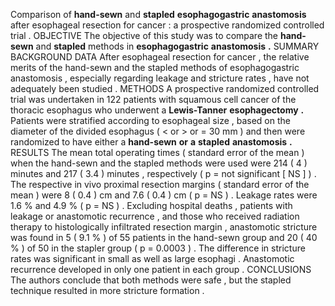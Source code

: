 Comparison of **hand-sewn** and **stapled** **esophagogastric** **anastomosis** after esophageal resection for cancer : a prospective randomized controlled trial . OBJECTIVE The objective of this study was to compare the **hand-sewn** and **stapled** methods in **esophagogastric** **anastomosis** **.** SUMMARY BACKGROUND DATA After esophageal resection for cancer , the relative merits of the hand-sewn and the stapled methods of esophagogastric anastomosis , especially regarding leakage and stricture rates , have not adequately been studied . METHODS A prospective randomized controlled trial was undertaken in 122 patients with squamous cell cancer of the thoracic esophagus who underwent a **Lewis-Tanner** **esophagectomy** **.** Patients were stratified according to esophageal size , based on the diameter of the divided esophagus ( < or > or = 30 mm ) and then were randomized to have either a **hand-sewn** **or** **a** **stapled** **anastomosis** **.** RESULTS The mean total operating times ( standard error of the mean ) when the hand-sewn and the stapled methods were used were 214 ( 4 ) minutes and 217 ( 3.4 ) minutes , respectively ( p = not significant [ NS ] ) . The respective in vivo proximal resection margins ( standard error of the mean ) were 8 ( 0.4 ) cm and 7.6 ( 0.4 ) cm ( p = NS ) . Leakage rates were 1.6 % and 4.9 % ( p = NS ) . Excluding hospital deaths , patients with leakage or anastomotic recurrence , and those who received radiation therapy to histologically infiltrated resection margin , anastomotic stricture was found in 5 ( 9.1 % ) of 55 patients in the hand-sewn group and 20 ( 40 % ) of 50 in the stapler group ( p = 0.0003 ) . The difference in stricture rates was significant in small as well as large esophagi . Anastomotic recurrence developed in only one patient in each group . CONCLUSIONS The authors conclude that both methods were safe , but the stapled technique resulted in more stricture formation . 